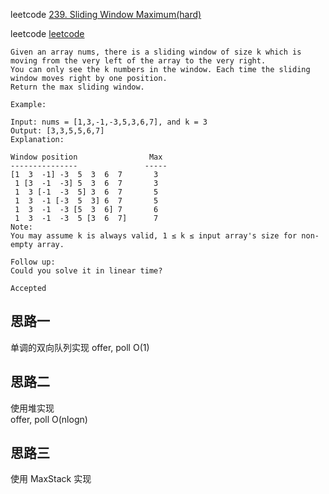 leetcode [239. Sliding Window Maximum(hard)](https://leetcode.com/problems/sliding-window-maximum/)

leetcode [leetcode](https://leetcode.com/problems/sliding-window-maximum/)

```
Given an array nums, there is a sliding window of size k which is moving from the very left of the array to the very right.
You can only see the k numbers in the window. Each time the sliding window moves right by one position. 
Return the max sliding window.

Example:

Input: nums = [1,3,-1,-3,5,3,6,7], and k = 3
Output: [3,3,5,5,6,7]
Explanation:

Window position                Max
---------------               -----
[1  3  -1] -3  5  3  6  7       3
 1 [3  -1  -3] 5  3  6  7       3
 1  3 [-1  -3  5] 3  6  7       5
 1  3  -1 [-3  5  3] 6  7       5
 1  3  -1  -3 [5  3  6] 7       6
 1  3  -1  -3  5 [3  6  7]      7
Note:
You may assume k is always valid, 1 ≤ k ≤ input array's size for non-empty array.

Follow up:
Could you solve it in linear time?

Accepted
```

## 思路一

单调的双向队列实现 offer, poll O(1)

## 思路二

使用堆实现  
offer, poll O(nlogn)

## 思路三

使用 MaxStack 实现


